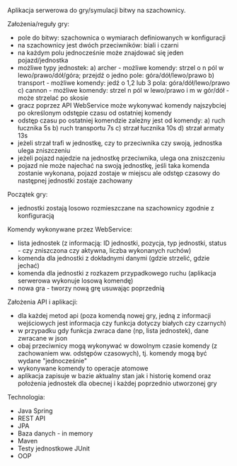 Aplikacja serwerowa do gry/symulacji bitwy na szachownicy.

Założenia/reguły gry:
- pole do bitwy: szachownica o wymiarach definiowanych w konfiguracji
- na szachownicy jest dwóch przeciwników: biali i czarni
- na każdym polu jednocześnie może znajdować się jeden pojazd/jednostka
- możliwe typy jednostek:
a) archer - możliwe komendy: strzel o n pól w lewo/prawo/dół/góra; przejdź o jedno pole: góra/dół/lewo/prawo
b) transport - możliwe komendy: jedź o 1,2 lub 3 pola: góra/dół/lewo/prawo
c) cannon - możliwe komendy: strzel n pól w lewo/prawo i m w gór/dół - może strzelać po skosie
- gracz poprzez API WebService może wykonywać komendy najszybciej po określonym odstępie czasu od ostatniej komendy
- odstęp czasu po ostatniej komendzie zależny jest od komendy:
a) ruch łucznika 5s
b) ruch transportu 7s
c) strzał łucznika 10s
d) strzał armaty 13s
- jeżeli strzał trafi w jednostkę, czy to przeciwnika czy swoją, jednostka ulega zniszczeniu
- jeżeli pojazd najedzie na jednostkę przeciwnika, ulega ona zniszczeniu
- pojazd nie może najechać na swoją jednostkę, jeśli taka komenda zostanie wykonana, pojazd zostaje w miejscu ale odstęp czasowy do następnej jednostki zostaje zachowany

Początek gry:
- jednostki zostają losowo rozmieszczane na szachownicy zgodnie z konfiguracją

Komendy wykonywane przez WebService:
- lista jednostek (z informacją: ID jednostki, pozycja, typ jednostki, status - czy zniszczona czy aktywna, liczba wykonanych ruchów)
- komenda dla jednostki z dokładnymi danymi (gdzie strzelić, gdzie jechać)
- komenda dla jednostki z rozkazem przypadkowego ruchu (aplikacja serwerowa wykonuje losową komendę)
- nowa gra - tworzy nową grę usuwając poprzednią

Założenia API i aplikacji:
- dla każdej metod api (poza komendą nowej gry, jedną z informacji wejściowych jest informacja czy funkcja dotyczy białych czy czarnych)
- w przypadku gdy funkcja zwraca dane (np, lista jednostek), dane zwracane w json
- obaj przeciwnicy mogą wykonywać w dowolnym czasie komendy (z zachowaniem ww. odstępów czasowych), tj. komendy mogą być wydane "jednocześnie"
- wykonywane komendy to operacje atomowe
- aplikacja zapisuje w bazie aktualny stan jak i historię komend oraz położenia jednostek dla obecnej i każdej poprzednio utworzonej gry

Technologia:
- Java Spring
- REST API
- JPA
- Baza danych - in memory
- Maven
- Testy jednostkowe JUnit
- OOP
